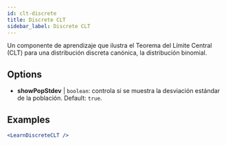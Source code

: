 ```yaml
---
id: clt-discrete
title: Discrete CLT
sidebar_label: Discrete CLT
---
```


Un componente de aprendizaje que ilustra el Teorema del Límite Central (CLT) para una distribución discreta canónica, la distribución binomial.

## Options

* __showPopStdev__ | `boolean`: controla si se muestra la desviación estándar de la población. Default: `true`.


## Examples

```jsx live
<LearnDiscreteCLT />
```

